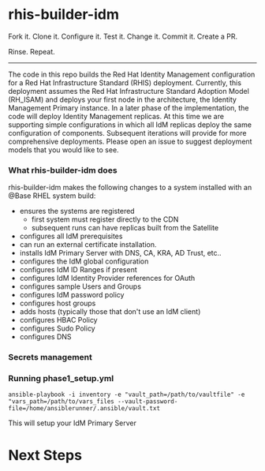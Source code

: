 # rhis-builder-idm

Fork it. Clone it. Configure it. Test it. Change it. Commit it. Create a PR.

Rinse. Repeat.

***

The code in this repo builds the Red Hat Identity Management configuration for a Red Hat Infrastructure Standard (RHIS) deployment.  Currently, this deployment assumes the Red Hat Infrastructure Standard Adoption Model (RH_ISAM) and deploys your first node in the architecture, the Identity Management Primary instance. In a later phase of the implementation, the code will deploy Identity Management replicas. At this time we are supporting simple configurations in which all IdM replicas deploy the same configuration of components. Subsequent iterations will provide for more comprehensive deployments. Please open an issue to suggest deployment models that you would like to see.


### What rhis-builder-idm does

rhis-builder-idm makes the following changes to a system installed with an @Base RHEL system build:
- ensures the systems are registered 
  - first system must register directly to the CDN
  - subsequent runs can have replicas built from the Satellite
- configures all IdM prerequisites
- can run an external certificate installation.
- installs IdM Primary Server with DNS, CA, KRA, AD Trust, etc..
- configures the IdM global configuration
- configures IdM ID Ranges if present
- configures IdM Identity Provider references for OAuth
- configures sample Users and Groups
- configures IdM password policy
- configures host groups
- adds hosts (typically those that don't use an IdM client)
- configures HBAC Policy
- configures Sudo Policy
- configures DNS

### Secrets management


### Running phase1_setup.yml

```
ansible-playbook -i inventory -e "vault_path=/path/to/vaultfile" -e "vars_path=/path/to/vars_files --vault-password-file=/home/ansiblerunner/.ansible/vault.txt  
```

This will setup your IdM Primary Server

# Next Steps
